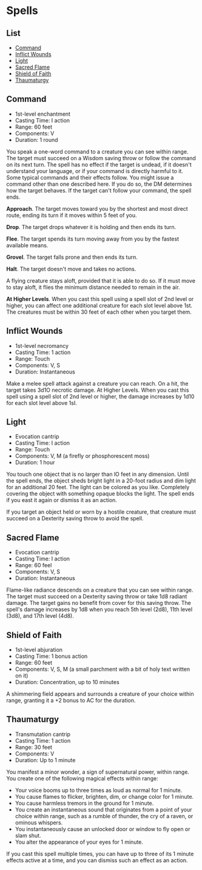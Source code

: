 # Spells

## List

* [Command](#command)
* [Inflict Wounds](#inflict-wounds)
* [Light](#light)
* [Sacred Flame](#sacred-flame)
* [Shield of Faith](#shield-of-faith)
* [Thaumaturgy](#thaumaturgy)

## Command

* 1st-level enchantment
* Casting Time: I action
* Range: 60 feet
* Components: V
* Duration: 1 round


You speak a one-word command to a creature you can
see within range. The target must succeed on a Wisdom
saving throw or follow the command on its next turn.
The spell has no effect if the target is undead, if it
doesn't understand your language, or if your command
is directly harmful to it.
Some typical commands and their effects follow. You
might issue a command other than one described here.
If you do so, the DM determines how the target behaves.
If the target can't follow your command, the spell ends.

**Approach**. The target moves toward you by the
shortest and most direct route, ending its turn if it
moves within 5 feet of you.

**Drop**. The target drops whatever it is holding and then
ends its turn.

**Flee**. The target spends its turn moving away from
you by the fastest available means.

**Grovel**. The target falls prone and then ends its turn.

**Halt**. The target doesn't move and takes no actions.

A flying creature stays aloft, provided that it is able to
do so. If it must move to stay aloft, it flies the minimum
distance needed to remain in the air.

**At Higher Levels**. When you cast this spell using
a spell slot of 2nd level or higher, you can affect one
additional creature for each slot level above 1st. The
creatures must be within 30 feet of each other when
you target them.

## Inflict Wounds

* 1st-level necromancy
* Casting Time: 1 action
* Range: Touch
* Components: V, S
* Duration: Instantaneous

Make a melee spell attack against a creature you can
reach. On a hit, the target takes 3d1O necrotic damage.
At Higher LeveIs. When you cast this spell using a
spell slot of 2nd level or higher, the damage increases by
1d10 for each slot level above 1sI.

## Light

* Evocation cantrip
* Casting Time: I action
* Range: Touch
* Components: V, M (a firefly or phosphorescent moss)
* Duration: 1 hour

You touch one object that is no larger than lO feet in any
dimension. Until the spell ends, the object sheds bright
light in a 20-foot radius and dim light for an additional
20 feet. The light can be colored as you like. Completely
covering the object with something opaque blocks the
light. The spell ends if you east it again or dismiss it
as an action.

If you target an object held or worn by a hostile
creature, that creature must succeed on a Dexterity
saving throw to avoid the spell.

## Sacred Flame

* Evocation cantrip
* Casting Time: I action
* Range: 60 feel
* Components: V, S
* Duration: Instantaneous

Flame-like radiance descends on a creature that you
can see within range. The target must succeed on a
Dexterity saving throw or take 1d8 radiant damage. The
target gains no benefit from cover for this saving throw.
The spell's damage increases by 1d8 when you reach
5th level (2d8), 11th level (3d8), and 17th level (4d8).

## Shield of Faith

* 1st-level abjuration
* Casting Time: 1 bonus action
* Range: 60 feet
* Components: V, S, M (a small parchment with a bit of
holy text written on it)
* Duration: Concentration, up to 10 minutes

A shimmering field appears and surrounds a creature
of your choice within range, granting it a +2 bonus to AC
for the duration.

## Thaumaturgy

* Transmutation cantrip
* Casting Time: 1 action
* Range: 30 feet
* Components: V
* Duration: Up to 1 minute

You manifest a minor wonder, a sign of supernatural
power, within range. You create one of the following
magical effects within range:
* Your voice booms up to three times as loud as normal
for 1 minute.
* You cause flames to flicker, brighten, dim, or change
color for 1 minute.
* You cause harmless tremors in the ground for 1
minute.
* You create an instantaneous sound that originates
from a point of your choice within range, such as a
rumble of thunder, the cry of a raven, or ominous
whispers.
* You instantaneously cause an unlocked door or window to fly open or slam shut.
* You alter the appearance of your eyes for 1 minute.

If you cast this spell multiple times, you can have up to
three of its 1 minute effects active at a time, and you can
dismiss such an effect as an action.
